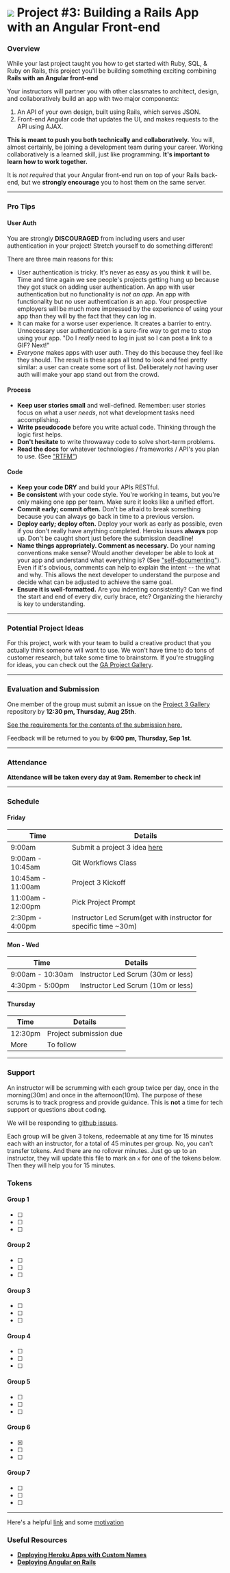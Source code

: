 # ![](https://ga-dash.s3.amazonaws.com/production/assets/logo-9f88ae6c9c3871690e33280fcf557f33.png) Project #3: Building a Rails App with an Angular Front-end

### Overview

While your last project taught you how to get started with Ruby, SQL, & Ruby on Rails, this project you'll be building something exciting combining **Rails with an Angular front-end**

Your instructors will partner you with other classmates to architect, design, and collaboratively build an app with two major components:

1. An API of your own design, built using Rails, which serves JSON.
2. Front-end Angular code that updates the UI, and makes requests to the API using AJAX.

**This is meant to push you both technically and collaboratively.**  You will, almost certainly, be joining a development team during your career.  Working collaboratively is a learned skill, just like programming. **It's important to learn how to work together.**

It is *not required* that your Angular front-end run on top of your Rails back-end, but we **strongly encourage** you to host them on the same server.

---

### Pro Tips

#### User Auth

You are strongly **DISCOURAGED** from including users and user authentication in your project! Stretch yourself to do something different!

There are three main reasons for this:
- User authentication is tricky. It's never as easy as you think it will be. Time and time again we see people's projects getting hung up because they got stuck on adding user authentication. An app with user authentication but no functionality is *not an app*. An app with functionality but no user authentication *is* an app. Your prospective employers will be much more impressed by the experience of using your app than they will by the fact that they can log in.
- It can make for a worse user experience. It creates a barrier to entry. Unnecessary user authentication is a sure-fire way to get me to stop using your app. "Do I *really* need to log in just so I can post a link to a GIF? Next!"
- *Everyone* makes apps with user auth. They do this because they feel like they should. The result is these apps all tend to look and feel pretty similar: a user can create some sort of list. Deliberately *not* having user auth will make your app stand out from the crowd.

#### Process

* **Keep user stories small** and well-defined. Remember: user stories focus on what a user *needs*, not what development tasks need accomplishing.
* **Write pseudocode** before you write actual code. Thinking through the logic first helps.
* **Don't hesitate** to write throwaway code to solve short-term problems.
* **Read the docs** for whatever technologies / frameworks / API's you plan to use. (See ["RTFM"](https://en.wikipedia.org/wiki/RTFM))

#### Code

* **Keep your code DRY** and build your APIs RESTful.
* **Be consistent** with your code style. You're working in teams, but you're only making one app per team. Make sure it looks like a unified effort.
* **Commit early; commit often.** Don't be afraid to break something because you can always go back in time to a previous version.
* **Deploy early; deploy often.** Deploy your work as early as possible, even if you don't really have anything completed. Heroku issues **always** pop up. Don't be caught short just before the submission deadline!
* **Name things appropriately.  Comment as necessary.** Do your naming conventions make sense? Would another developer be able to look at your app and understand what everything is? (See ["self-documenting"](https://en.wikipedia.org/wiki/Self-documenting)).  Even if it's obvious, comments can help to explain the intent -- the what and why.  This allows the next developer to understand the purpose and decide what can be adjusted to achieve the same goal.
* **Ensure it is well-formatted.** Are you indenting consistently? Can we find the start and end of every div, curly brace, etc?  Organizing the hierarchy is key to understanding.


---

### Potential Project Ideas

For this project, work with your team to build a creative product that you actually think someone will want to use. We won't have time to do tons of customer research, but take some time to brainstorm. If you're struggling for ideas, you can check out the [GA Project Gallery](http://gallery.ga.co).

---

### Evaluation and Submission

One member of the group must submit an issue on the [Project 3 Gallery](https://github.com/ga-dc/project3-gallery) repository by **12:30 pm, Thursday, Aug 25th**.

[See the requirements for the contents of the submission here.](evaluation.md#Submission)

Feedback will be returned to you by **6:00 pm, Thursday, Sep 1st**.

---

### Attendance

**Attendance will be taken every day at 9am. Remember to check in!**

---

### Schedule

#### Friday
| Time | Details |
|------| ----- |
|9:00am| Submit a project 3 idea [here](https://github.com/ga-wdi-exercises/project3/issues)|
|9:00am - 10:45am| Git Workflows Class |
|10:45am - 11:00am| Project 3 Kickoff |
|11:00am - 12:00pm| Pick Project Prompt|
|2:30pm - 4:00pm| Instructor Led Scrum(get with instructor for specific time ~30m)|

#### Mon - Wed

| Time | Details |
|------| ----- |
|9:00am - 10:30am| Instructor Led Scrum (30m or less)|
|4:30pm - 5:00pm| Instructor Led Scrum (10m or less)|

#### Thursday
| Time | Details |
|------| ----- |
|12:30pm | Project submission due |
|More| To follow|

---

### Support
An instructor will be scrumming with each group twice per day, once in the morning(30m) and once in the afternoon(10m). The purpose of these scrums is to track progress and provide guidance. This is **not** a time for tech support or questions about coding.

We will be responding to [github issues](https://github.com/ga-wdi-exercises/project3/issues).

Each group will be given 3 tokens, redeemable at any time for 15 minutes each with an instructor, for a total of 45 minutes per group. No, you can't transfer tokens. And there are no rollover minutes. Just go up to an instructor, they will update this file to mark an `x` for one of the tokens below. Then they will help you for 15 minutes.

### Tokens

#### Group 1

- [ ]
- [ ]
- [ ]

#### Group 2

- [ ]
- [ ]
- [ ]

#### Group 3

- [ ]
- [ ]
- [ ]

#### Group 4

- [ ]
- [ ]
- [ ]

#### Group 5

- [ ]
- [ ]
- [ ]

#### Group 6

- [x]
- [ ]
- [ ]

#### Group 7

- [ ]
- [ ]
- [ ]

---

Here's a helpful [link](http://lmgtfy.com/?q=stack+overflow#) and some [motivation](https://www.youtube.com/watch?v=ZXsQAXx_ao0)

### Useful Resources

* **[Deploying Heroku Apps with Custom Names](https://devcenter.heroku.com/articles/renaming-apps)**
* **[Deploying Angular on Rails](https://github.com/ga-wdi-lessons/angular-on-rails/blob/master/walkthrough.md#commit-deploy)**
